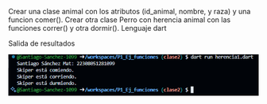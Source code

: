 Crear una clase animal con los atributos (id_animal, nombre, y raza) y una funcion comer(). Crear otra clase Perro con herencia animal con las funciones correr() y otra dormir(). Lenguaje dart

Salida de resultados

![alt text](image-14.png)
